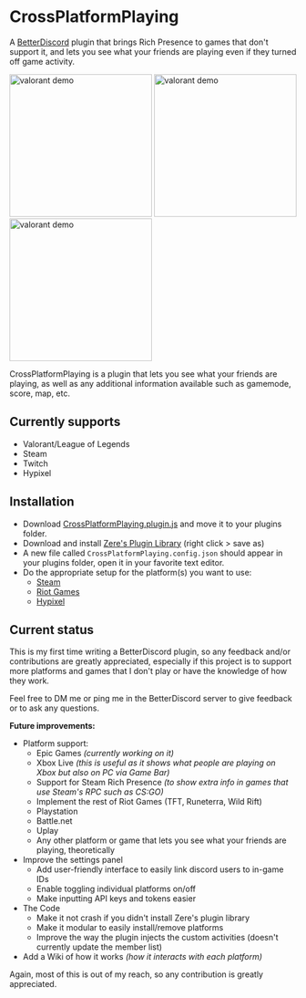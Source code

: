# CrossPlatformPlaying
A [BetterDiscord](https://betterdiscord.app/) plugin that brings Rich Presence to games that don't support it, and lets you see what your friends are playing even if they turned off game activity.

<img src="https://user-images.githubusercontent.com/20621396/134491197-54986bfc-9fe9-4a59-8e4d-a9391a792bf4.png" alt="valorant demo" width="250"/>
<img src="https://user-images.githubusercontent.com/20621396/134491995-4141367c-e9ba-47ab-b5e6-735ac1f36abe.png" alt="valorant demo" width="250"/>
<img src="https://user-images.githubusercontent.com/20621396/134492653-09bc1e14-2ad5-45cc-9f9d-ceeb15ad8d00.png" alt="valorant demo" width="250"/>


CrossPlatformPlaying is a plugin that lets you see what your friends are playing, as well as any additional information available such as gamemode, score, map, etc.

## Currently supports
- Valorant/League of Legends
- Steam
- Twitch
- Hypixel

## Installation
- Download [CrossPlatformPlaying.plugin.js](https://github.com/giorgi-o/CrossPlatformPlaying/blob/main/CrossPlatformPlaying.plugin.js) and move it to your plugins folder.
- Download and install [Zere's Plugin Library](https://rauenzi.github.io/BDPluginLibrary/release/0PluginLibrary.plugin.js) (right click > save as)
- A new file called `CrossPlatformPlaying.config.json` should appear in your plugins folder, open it in your favorite text editor.
- Do the appropriate setup for the platform(s) you want to use: 
  - [Steam](https://github.com/giorgi-o/CrossPlatformPlaying/blob/main/Steam.md)
  - [Riot Games](https://github.com/giorgi-o/CrossPlatformPlaying/blob/main/Riot%20Games.md)
  - [Hypixel](https://github.com/giorgi-o/CrossPlatformPlaying/blob/main/Hypixel.md)

## Current status
This is my first time writing a BetterDiscord plugin, so any feedback and/or contributions are greatly appreciated, especially if this project is to support more platforms and games that I don't play or have the knowledge of how they work.

Feel free to DM me or ping me in the BetterDiscord server to give feedback or to ask any questions.

**Future improvements:**
- Platform support:
  - Epic Games _(currently working on it)_
  - Xbox Live _(this is useful as it shows what people are playing on Xbox but also on PC via Game Bar)_
  - Support for Steam Rich Presence _(to show extra info in games that use Steam's RPC such as CS:GO)_
  - Implement the rest of Riot Games (TFT, Runeterra, Wild Rift)
  - Playstation
  - Battle.net
  - Uplay
  - Any other platform or game that lets you see what your friends are playing, theoretically
- Improve the settings panel
  - Add user-friendly interface to easily link discord users to in-game IDs
  - Enable toggling individual platforms on/off
  - Make inputting API keys and tokens easier
- The Code
  - Make it not crash if you didn't install Zere's plugin library
  - Make it modular to easily install/remove platforms
  - Improve the way the plugin injects the custom activities (doesn't currently update the member list)
- Add a Wiki of how it works _(how it interacts with each platform)_

Again, most of this is out of my reach, so any contribution is greatly appreciated.
